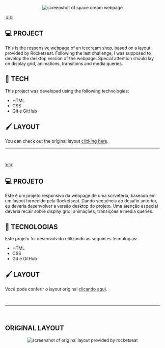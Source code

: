<p align="center">
<img src=".github/S03D04 Criando Grid com Animacoes" alt="screenshot of space cream webpage">
</p>

🇺🇸
## 💻 PROJECT
This is the responsive webpage of an icecream shop, based on a layout provided by Rocketseat.
Following the last challenge, I was supposed to develop the desktop version of the webpage. Special attention should lay on display grid, animations, transitions and media queries.



## 🚀 TECH
This project was developed using the following technologies:
- HTML
- CSS
- Git e GitHub


## 🖌 LAYOUT
You can check out the original layout [clicking here](https://www.figma.com/file/izm79eShMKfSO59Twq6POZ/Stage-03---Grid-com-anima%C3%A7%C3%B5es-(Copy)?type=design&node-id=0%3A3&t=oCY7hW11VBKpnb3h-1).
<br/>
<hr/>
<br/>

🇧🇷
## 💻 PROJETO
Este é um projeto responsivo da webpage de uma sorveteria, baseado em um layout fornecido pela Rocketseat.
Dando sequência ao desafio anterior, eu deveria desenvolver a versão desktop do projeto. Uma atenção especial deveria recair sobre display grid, animações, transições e media queries.


## 🚀 TECNOLOGIAS
Este projeto foi desenvolvido utilizando as seguintes tecnologias:
- HTML
- CSS
- Git e GitHub


## 🖌 LAYOUT
Você pode conferir o layout original [clicando aqui](https://www.figma.com/file/izm79eShMKfSO59Twq6POZ/Stage-03---Grid-com-anima%C3%A7%C3%B5es-(Copy)?type=design&node-id=0%3A3&t=oCY7hW11VBKpnb3h-1).

<br/>
<hr/>
<br/>

## ORIGINAL LAYOUT

<p align="center">
<img src=".github/layout original criando grid com animacoes.png" alt="screenshot of original layout provided by rocketseat">
</p>
